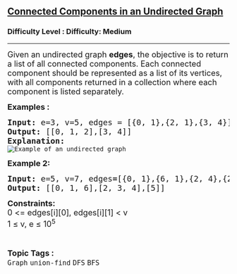 <h2><a href="https://www.geeksforgeeks.org/problems/connected-components-in-an-undirected-graph/1?page=2&category=Graph&difficulty=Easy,Medium,Hard&status=unsolved,attempted&sortBy=accuracy">Connected Components in an Undirected Graph</a></h2><h3>Difficulty Level : Difficulty: Medium</h3><hr><div class="problems_problem_content__Xm_eO"><p><span style="font-size: 18px;">Given an undirected graph <strong>edges</strong>, the objective is to return a list of all connected components. Each connected component should be represented as a list of its vertices, with all components returned in a collection where each component is listed separately.</span></p>
<p><strong><span style="font-size: 18px;">Examples :</span></strong></p>
<pre><span style="font-size: 18px;"><strong>Input:</strong> e=3, v=5, edges = [{0, 1},{2, 1},{3, 4}]
<strong>Output: </strong>[[0, 1, 2],[3, 4]]</span><strong><span style="font-size: 18px;">
Explanation: <br></span></strong><img src="https://media.geeksforgeeks.org/wp-content/uploads/20220905132251/graph.jpg" alt="Example of an undirected graph"></pre>
<p><strong><span style="font-size: 18px;">Example 2:</span></strong></p>
<pre><span style="font-size: 18px;"><strong>Input: </strong>e=5, v=7,<strong> </strong></span><span style="font-size: 18px;"><span style="font-size: 18px;">edges</span><strong style="font-size: 18px;">=</strong><span style="font-size: 18px;">[{0, 1},{6, 1},{2, 4},{2, 3},{3, 4}]
</span><strong style="font-size: 18px;">Output: </strong><span style="font-size: 18px;">[[0, 1, 6],[2, 3, 4],[5]]
</span></span></pre>
<p><span style="font-size: 18px;"><strong>Constraints:<br></strong>0 &lt;= edges[i][0], edges[i][1] &lt; v<br>1 ≤ v, e ≤ 10<sup>5</sup></span></p></div><br><p><span style=font-size:18px><strong>Topic Tags : </strong><br><code>Graph</code>&nbsp;<code>union-find</code>&nbsp;<code>DFS</code>&nbsp;<code>BFS</code>&nbsp;
